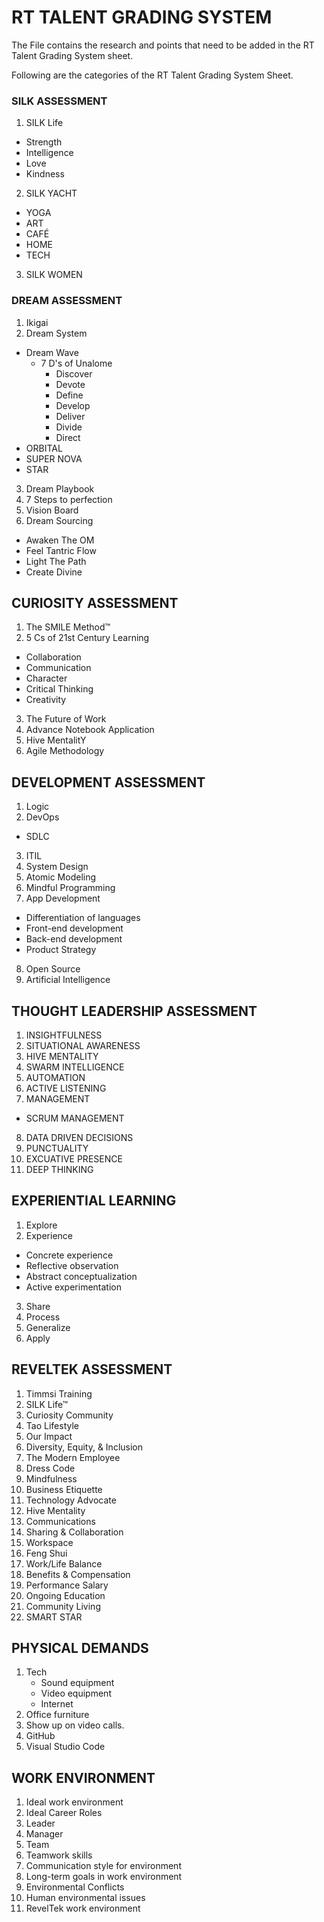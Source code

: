 # RT TALENT GRADING SYSTEM 
The File contains the research and points that need to  be added in the RT Talent Grading System sheet.

Following are the categories of the RT Talent Grading System Sheet. 
### SILK ASSESSMENT
1. SILK Life
 * Strength
 * Intelligence
 * Love
 * Kindness
2. SILK YACHT
* YOGA
* ART
* CAFÉ
* HOME
* TECH
3. SILK WOMEN

### DREAM ASSESSMENT
1. Ikigai
2. Dream System
* Dream Wave
  * 7 D's of Unalome
    * Discover
    * Devote
    * Define
    * Develop
    * Deliver
    * Divide
    * Direct
* ORBITAL
* SUPER NOVA
* STAR
3. Dream Playbook
4. 7 Steps to perfection
5. Vision Board
6. Dream Sourcing
* Awaken The OM
* Feel Tantric Flow
* Light The Path
* Create Divine

## CURIOSITY ASSESSMENT
1. The SMILE Method™
2. 5 Cs of 21st Century Learning
* Collaboration 
* Communication
* Character
* Critical Thinking
* Creativity
3. The Future of Work
4. Advance Notebook Application
5. Hive MentalitY
6. Agile Methodology

## DEVELOPMENT ASSESSMENT
1. Logic
2. DevOps
 * SDLC
3. ITIL
4. System Design
5. Atomic Modeling
6. Mindful Programming
7. App Development
 * Differentiation of languages
 * Front-end development
 * Back-end development
 * Product Strategy
8. Open Source
9. Artificial Intelligence

## THOUGHT LEADERSHIP ASSESSMENT
1. INSIGHTFULNESS
2. SITUATIONAL AWARENESS
3. HIVE MENTALITY
4. SWARM INTELLIGENCE
5. AUTOMATION
6. ACTIVE LISTENING
7. MANAGEMENT
 * SCRUM MANAGEMENT
8. DATA DRIVEN DECISIONS
9. PUNCTUALITY 
10. EXCUATIVE PRESENCE
11. DEEP THINKING

## EXPERIENTIAL LEARNING
1. Explore
2. Experience
  * Concrete experience
  * Reflective observation
  * Abstract conceptualization
  * Active experimentation
 3. Share
 4. Process
 5. Generalize
 6. Apply

## REVELTEK ASSESSMENT
1. Timmsi Training 
2. SILK Life™
3. Curiosity Community
4. Tao Lifestyle
5. Our Impact
6. Diversity, Equity, & Inclusion
7. The Modern Employee
8. Dress Code
9. Mindfulness
10. Business Etiquette
11. Technology Advocate
12. Hive Mentality
13. Communications
14. Sharing & Collaboration
15. Workspace
16. Feng Shui
17. Work/Life Balance
18. Benefits & Compensation
19. Performance Salary
20. Ongoing Education
21. Community Living
22. SMART STAR

## PHYSICAL DEMANDS
1. Tech
   * Sound equipment
   * Video equipment
   * Internet
2. Office furniture
3. Show up on video calls.
4. GitHub
5. Visual Studio Code

## WORK ENVIRONMENT
1. Ideal work environment
2. Ideal Career Roles
3. Leader
4. Manager
5. Team
6. Teamwork skills
7. Communication style for environment
8. Long-term goals in work environment
9. Environmental Conflicts
10. Human environmental issues
11. RevelTek work environment




